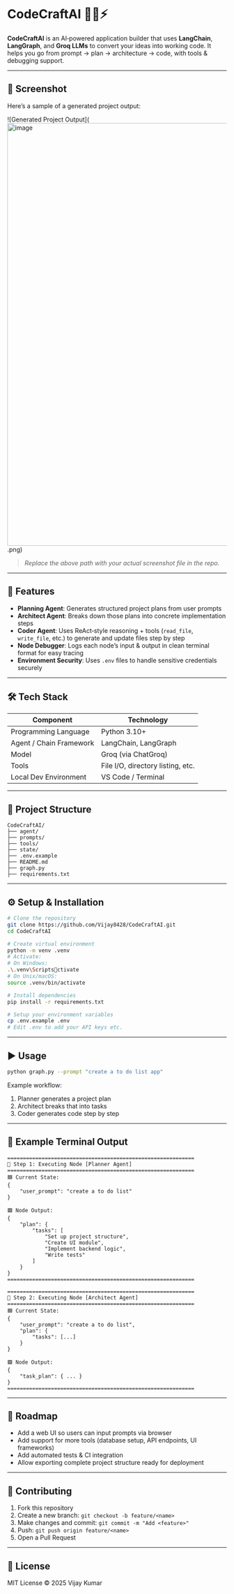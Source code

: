 # CodeCraftAI 🧑‍💻⚡

**CodeCraftAI** is an AI‑powered application builder that uses **LangChain**, **LangGraph**, and **Groq LLMs** to convert your ideas into working code. It helps you go from prompt → plan → architecture → code, with tools & debugging support.

---

## 📸 Screenshot

Here’s a sample of a generated project output:

![Generated Project Output](<img width="1911" height="969" alt="image" src="https://github.com/user-attachments/assets/35b4e9f8-7743-4058-9b3e-47167348ec05" />
.png)  
> *Replace the above path with your actual screenshot file in the repo.*

---

## 🚀 Features

- **Planning Agent**: Generates structured project plans from user prompts  
- **Architect Agent**: Breaks down those plans into concrete implementation steps  
- **Coder Agent**: Uses ReAct‑style reasoning + tools (`read_file`, `write_file`, etc.) to generate and update files step by step  
- **Node Debugger**: Logs each node’s input & output in clean terminal format for easy tracing  
- **Environment Security**: Uses `.env` files to handle sensitive credentials securely  

---

## 🛠️ Tech Stack

| Component | Technology |
|---|---|
| Programming Language | Python 3.10+ |
| Agent / Chain Framework | LangChain, LangGraph |
| Model | Groq (via ChatGroq) |
| Tools | File I/O, directory listing, etc. |
| Local Dev Environment | VS Code / Terminal |

---

## 📂 Project Structure

```
CodeCraftAI/
├── agent/
├── prompts/
├── tools/
├── state/
├── .env.example
├── README.md
├── graph.py
├── requirements.txt
```

---

## ⚙️ Setup & Installation

```bash
# Clone the repository
git clone https://github.com/Vijay8428/CodeCraftAI.git
cd CodeCraftAI

# Create virtual environment
python -m venv .venv
# Activate:
# On Windows:
.\.venv\Scriptsctivate
# On Unix/macOS:
source .venv/bin/activate

# Install dependencies
pip install -r requirements.txt

# Setup your environment variables
cp .env.example .env
# Edit .env to add your API keys etc.
```

---

## ▶️ Usage

```bash
python graph.py --prompt "create a to do list app"
```

Example workflow:

1. Planner generates a project plan  
2. Architect breaks that into tasks  
3. Coder generates code step by step  

---

## 🧪 Example Terminal Output

```
============================================================
🔹 Step 1: Executing Node [Planner Agent]
============================================================
🟦 Current State:
{
    "user_prompt": "create a to do list"
}

🟩 Node Output:
{
    "plan": {
        "tasks": [
            "Set up project structure",
            "Create UI module",
            "Implement backend logic",
            "Write tests"
        ]
    }
}
============================================================

============================================================
🔹 Step 2: Executing Node [Architect Agent]
============================================================
🟦 Current State:
{
    "user_prompt": "create a to do list",
    "plan": {
        "tasks": [...]
    }
}

🟩 Node Output:
{
    "task_plan": { ... }
}
============================================================
```

---

## 🌟 Roadmap

- Add a web UI so users can input prompts via browser  
- Add support for more tools (database setup, API endpoints, UI frameworks)  
- Add automated tests & CI integration  
- Allow exporting complete project structure ready for deployment  

---

## 🤝 Contributing

1. Fork this repository  
2. Create a new branch: `git checkout -b feature/<name>`  
3. Make changes and commit: `git commit -m "Add <feature>"`  
4. Push: `git push origin feature/<name>`  
5. Open a Pull Request  

---

## 📜 License

MIT License © 2025 Vijay Kumar
